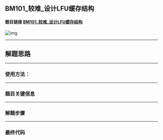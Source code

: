 ## BM101_较难_设计LFU缓存结构

#### 题目链接 [BM101_较难_设计LFU缓存结构](https://www.nowcoder.com/practice/93aacb4a887b46d897b00823f30bfea1?tpId=295&tqId=1006014&ru=/exam/oj&qru=/ta/format-top101/question-ranking&sourceUrl=%2Fexam%2Foj)

![img](https://i.ibb.co/Zzvnpw9/20230712130842.png)

---
## 解题思路
---
### 使用方法：
---
### 题目关键信息



---
### 解题步骤
---

### 最终代码
```

```